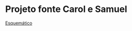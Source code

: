 # Projeto fonte Carol e Samuel

 [Esquemático](![Esquemático](https://user-images.githubusercontent.com/111146523/184423552-db37366f-5fc6-4931-9b25-5c5d08279d6a.jpg))

